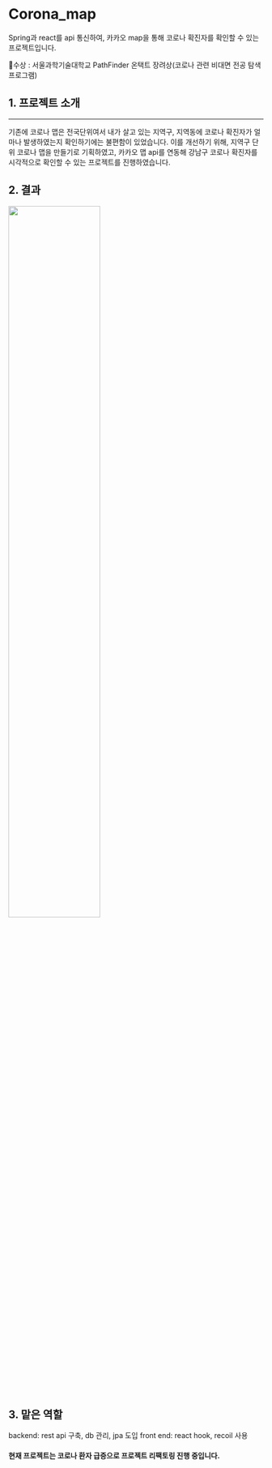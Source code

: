 
# Corona_map
Spring과 react를 api 통신하여, 카카오 map을 통해 코로나 확진자를 확인할 수 있는 프로젝트입니다.

:crown:수상 : 서울과학기술대학교 PathFinder 온택트 장려상(코로나 관련 비대면 전공 탐색 프로그램)

## 1. 프로젝트 소개
-----------------
기존에 코로나 맵은 전국단위여서 내가 살고 있는 지역구, 지역동에 코로나 확진자가 얼마나 발생하였는지 확인하기에는 불편함이 있었습니다. 
이를 개선하기 위해, 지역구 단위 코로나 맵을 만들기로 기획하였고, 카카오 맵 api를 연동해 강남구 코로나 확진자를 시각적으로 확인할 수 있는 프로젝트를 진행하였습니다.


## 2. 결과
<img src ="https://user-images.githubusercontent.com/47740690/130252141-4a6f4035-935d-44e6-a853-ea808ed10e3e.png" width=60% />


## 3. 맡은 역할
backend: rest api 구축, db 관리, jpa 도입
front end: react hook, recoil 사용


#### 현재 프로젝트는 코로나 환자 급증으로 프로젝트 리팩토링 진행 중입니다.

